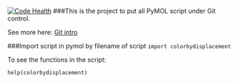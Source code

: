 [![Code Health](https://landscape.io/github/Pymol-Scripts/Pymol-script-repo/master/landscape.svg?style=flat)](https://landscape.io/github/Pymol-Scripts/Pymol-script-repo/master)
###This is the project to put all PyMOL script under Git control.

See more here: [Git intro](http://www.pymolwiki.org/index.php/Git_intro)

###Import script in pymol by filename of script
```import colorbydisplacement```

To see the functions in the script:
``` 
help(colorbydisplacement)
```
